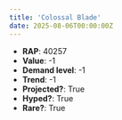 ```yaml
---
title: 'Colossal Blade'
date: 2025-08-06T00:00:00Z
---
```

- **RAP**: 40257
- **Value**: -1
- **Demand level**: -1
- **Trend**: -1
- **Projected?**: True
- **Hyped?**: True
- **Rare?**: True
